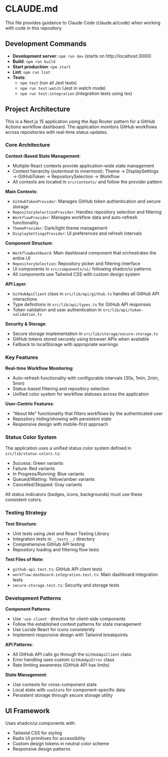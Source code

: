 # CLAUDE.md

This file provides guidance to Claude Code (claude.ai/code) when working with code in this repository.

## Development Commands

- **Development server**: `npm run dev` (starts on http://localhost:3000)
- **Build**: `npm run build`
- **Start production**: `npm start`
- **Lint**: `npm run lint`
- **Tests**:
  - `npm test` (run all Jest tests)
  - `npm run test:watch` (Jest in watch mode)
  - `npm run test:integration` (integration tests using tsx)

## Project Architecture

This is a Next.js 15 application using the App Router pattern for a GitHub Actions workflow dashboard. The application monitors GitHub workflows across repositories with real-time status updates.

### Core Architecture

**Context-Based State Management**:

- Multiple React contexts provide application-wide state management
- Context hierarchy (outermost to innermost): Theme → DisplaySettings → GitHubToken → RepositorySelection → Workflow
- All contexts are located in `src/contexts/` and follow the provider pattern

**Main Contexts**:

- `GitHubTokenProvider`: Manages GitHub token authentication and secure storage
- `RepositorySelectionProvider`: Handles repository selection and filtering
- `WorkflowProvider`: Manages workflow data and auto-refresh functionality
- `ThemeProvider`: Dark/light theme management
- `DisplaySettingsProvider`: UI preferences and refresh intervals

**Component Structure**:

- `WorkflowDashboard`: Main dashboard component that orchestrates the entire UI
- `RepositorySelection`: Repository picker and filtering interface
- UI components in `src/components/ui/` following shadcn/ui patterns
- All components use Tailwind CSS with custom design system

**API Layer**:

- `GitHubApiClient` class in `src/lib/api/github.ts` handles all GitHub API interactions
- Type definitions in `src/lib/api/types.ts` for GitHub API responses
- Token validation and user authentication in `src/lib/api/token-validation.ts`

**Security & Storage**:

- Secure storage implementation in `src/lib/storage/secure-storage.ts`
- GitHub tokens stored securely using browser APIs when available
- Fallback to localStorage with appropriate warnings

### Key Features

**Real-time Workflow Monitoring**:

- Auto-refresh functionality with configurable intervals (30s, 1min, 2min, 5min)
- Status-based filtering and repository selection
- Unified color system for workflow statuses across the application

**User-Centric Features**:

- "About Me" functionality that filters workflows by the authenticated user
- Repository hiding/showing with persistent state
- Responsive design with mobile-first approach

### Status Color System

The application uses a unified status color system defined in `src/lib/status-colors.ts`:

- Success: Green variants
- Failure: Red variants
- In Progress/Running: Blue variants
- Queued/Waiting: Yellow/amber variants
- Cancelled/Skipped: Gray variants

All status indicators (badges, icons, backgrounds) must use these consistent colors.

### Testing Strategy

**Test Structure**:

- Unit tests using Jest and React Testing Library
- Integration tests in `__tests__/` directory
- Comprehensive GitHub API testing
- Repository loading and filtering flow tests

**Test Files of Note**:

- `github-api.test.ts`: GitHub API client tests
- `workflow-dashboard-integration.test.ts`: Main dashboard integration tests
- `secure-storage.test.ts`: Security and storage tests

### Development Patterns

**Component Patterns**:

- Use `'use client'` directive for client-side components
- Follow the established context patterns for state management
- Use Lucide React for icons consistently
- Implement responsive design with Tailwind breakpoints

**API Patterns**:

- All GitHub API calls go through the `GitHubApiClient` class
- Error handling uses custom `GitHubApiError` class
- Rate limiting awareness (GitHub API has limits)

**State Management**:

- Use contexts for cross-component state
- Local state with `useState` for component-specific data
- Persistent storage through secure storage utility

## UI Framework

Uses shadcn/ui components with:

- Tailwind CSS for styling
- Radix UI primitives for accessibility
- Custom design tokens in neutral color scheme
- Responsive design patterns
